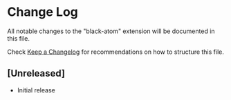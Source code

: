# Change Log

All notable changes to the "black-atom" extension will be documented in this file.

Check [Keep a Changelog](http://keepachangelog.com/) for recommendations on how to structure this file.

## [Unreleased]

- Initial release
